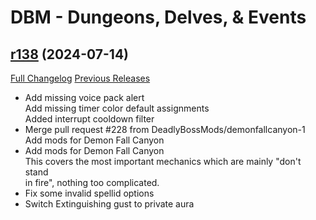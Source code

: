 # DBM - Dungeons, Delves, & Events

## [r138](https://github.com/DeadlyBossMods/DBM-Dungeons/tree/r138) (2024-07-14)
[Full Changelog](https://github.com/DeadlyBossMods/DBM-Dungeons/compare/r137...r138) [Previous Releases](https://github.com/DeadlyBossMods/DBM-Dungeons/releases)

- Add missing voice pack alert  
    Add missing timer color default assignments  
    Added interrupt cooldown filter  
- Merge pull request #228 from DeadlyBossMods/demonfallcanyon-1  
    Add mods for Demon Fall Canyon  
- Add mods for Demon Fall Canyon  
    This covers the most important mechanics which are mainly "don't stand  
    in fire", nothing too complicated.  
- Fix some invalid spellid options  
- Switch Extinguishing gust to private aura  

